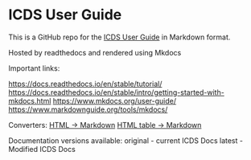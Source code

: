 ICDS User Guide
===============

This is a GitHub repo for the [ICDS User Guide](https://www.icds.psu.edu/computing-services/roar-user-guide/) in Markdown format.

Hosted by readthedocs and rendered using Mkdocs

Important links:

https://docs.readthedocs.io/en/stable/tutorial/
https://docs.readthedocs.io/en/stable/intro/getting-started-with-mkdocs.html
https://www.mkdocs.org/user-guide/
https://www.markdownguide.org/tools/mkdocs/

Converters:
[HTML -> Markdown](https://www.browserling.com/tools/html-to-markdown)
[HTML table -> Markdown](https://jmalarcon.github.io/markdowntables/)


Documentation versions available:
original - current ICDS Docs
latest - Modified ICDS Docs
